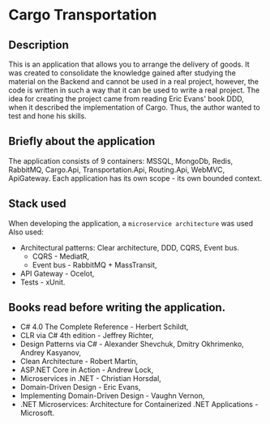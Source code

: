 # Cargo Transportation
## Description
This is an application that allows you to arrange the delivery of goods. It was created to consolidate the knowledge gained after studying the material on the Backend and cannot be used in a real project, however, the code is written in such a way that it can be used to write a real project. The idea for creating the project came from reading Eric Evans' book DDD, when it described the implementation of Cargo. Thus, the author wanted to test and hone his skills.
## Briefly about the application
The application consists of 9 containers: MSSQL, MongoDb, Redis, RabbitMQ, Cargo.Api, Transportation.Api, Routing.Api, WebMVC, ApiGateway. Each application has its own scope - its own bounded context.
## Stack used
When developing the application, a `microservice architecture` was used 
Also used:
- Architectural patterns: Clear architecture, DDD, CQRS, Event bus.
  - СQRS - MediatR,
  - Event bus - RabbitMQ + MassTransit,
- API Gateway - Ocelot,
- Tests - xUnit.
## Books read before writing the application.
- C# 4.0 The Complete Reference - Herbert Schildt,
- CLR via C# 4th edition - Jeffrey Richter,
- Design Patterns via C# - Alexander Shevchuk, Dmitry Okhrimenko, Andrey Kasyanov,
- Clean Architecture - Robert Martin,
- ASP.NET Core in Action - Andrew Lock,
- Microservices in .NET - Christian Horsdal,
- Domain-Driven Design - Eric Evans,
- Implementing Domain-Driven Design - Vaughn Vernon,
- .NET Microservices: Architecture for Containerized .NET Applications - Microsoft.
